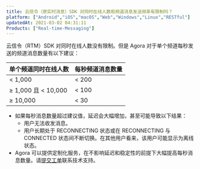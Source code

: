 ```yaml
---
title: 云信令（原实时消息）SDK 对同时在线人数和频道消息发送频率有限制吗？
platform: ["Android","iOS","macOS","Web","Windows","Linux","RESTful"]
updatedAt: 2021-03-02 04:31:11
Products: ["Real-time-Messaging"]
---
```

云信令（RTM）SDK 对同时在线人数没有限制。但是 Agora 对于单个频道每秒发送的频道消息数量有以下建议：

|单个频道同时在线人数 | 每秒频道消息数量 |
| ------------------------------------|-----------------------------|
|     &lt; 1,000    |         &lt; 200                       |
|    &ge; 1,000  且 &lt; 10,000              |             &lt; 100                           |
|     &ge; 10,000                           |             &lt; 30                                 |

<div class="alert note"><ul><li>如果每秒消息数量超过建议值，延迟会大幅增加，甚至可能导致以下结果：<ul><li>用户无法收发消息。</li><li>用户长期处于 RECONNECTING 状态或在 RECONNECTING 与 CONNECTED 状态间不断切换。在其他用户看来，该用户可能显示为离线状态。</li></ul></li><li>Agora 可以提供定制化服务，在不影响延迟和稳定性的前提下大幅提高每秒消息数量。请<a href="https://agora-ticket.agora.io/?_ga=2.12874551.1450933045.1588731712-73063204.1585890674">提交工单</a>联系技术支持。</li></ul></div>